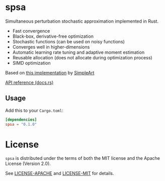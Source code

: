 # spsa

Simultaneous perturbation stochastic approximation implemented in Rust.

- Fast convergence
- Black-box, derivative-free optimization
- Stochastic functions (can be used on noisy functions)
- Converges well in higher-dimensions
- Automatic learning rate tuning and adaptive moment estimation
- Reusable allocation (does not allocate during optimization process)
- SIMD optimization


Based on [this implementation](https://github.com/SimpleArt/spsa) by [SimpleArt](https://github.com/SimpleArt)

[API reference (docs.rs)](https://docs.rs/spsa)


## Usage

Add this to your `Cargo.toml`:

```toml
[dependencies]
spsa = "0.1.0"
```
# License
`spsa` is distributed under the terms of both the MIT license and the
Apache License (Version 2.0).

See [LICENSE-APACHE](LICENSE-APACHE) and [LICENSE-MIT](LICENSE-MIT) for details.
